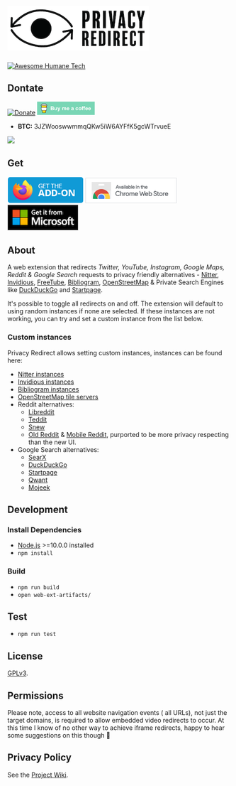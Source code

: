 # ![privacy-redirect](src/assets/images/logo-small.png)

[![Awesome Humane Tech](https://raw.githubusercontent.com/humanetech-community/awesome-humane-tech/main/humane-tech-badge.svg?sanitize=true)](https://github.com/humanetech-community/awesome-humane-tech)

## Dontate

[![Donate](https://liberapay.com/assets/widgets/donate.svg)](https://liberapay.com/SimonBrazell/donate) [![Buy me a coffee](src/assets/images/buy-me-a-coffee.png)](https://www.buymeacoffee.com/SimonBrazell)

- **BTC:** 3JZWooswwmmqQKw5iW6AYFfK5gcWTrvueE

<img src="https://img.shields.io/liberapay/receives/SimonBrazell.svg?logo=liberapay">

## Get

[![Firefox Add-on](src/assets/images/badge-amo.png)](https://addons.mozilla.org/en-US/firefox/addon/privacy-redirect/)
[![Chrome Extension](src/assets/images/badge-chrome.png)](https://chrome.google.com/webstore/detail/privacy-redirect/pmcmeagblkinmogikoikkdjiligflglb)
[![Edge Extension](src/assets/images/badge-ms.png)](https://microsoftedge.microsoft.com/addons/detail/privacy-redirect/elnabkhcgpajchapppkhiaifkgikgihj)

## About

A web extension that redirects _Twitter, YouTube, Instagram, Google Maps, Reddit & Google Search_ requests to privacy friendly alternatives - [Nitter](https://github.com/zedeus/nitter), [Invidious](https://github.com/iv-org/invidious), [FreeTube](https://github.com/FreeTubeApp/FreeTube), [Bibliogram](https://sr.ht/~cadence/bibliogram/), [OpenStreetMap](https://www.openstreetmap.org/) & Private Search Engines like [DuckDuckGo](https://duckduckgo.com) and [Startpage](https://startpage.com).

It's possible to toggle all redirects on and off. The extension will default to using random instances if none are selected. If these instances are not working, you can try and set a custom instance from the list below.

### Custom instances

Privacy Redirect allows setting custom instances, instances can be found here:

- [Nitter instances](https://github.com/zedeus/nitter/wiki/Instances)
- [Invidious instances](https://github.com/iv-org/invidious/wiki/Invidious-Instances)
- [Bibliogram instances](https://git.sr.ht/~cadence/bibliogram-docs/tree/master/docs/Instances.md)
- [OpenStreetMap tile servers](https://wiki.openstreetmap.org/wiki/Tile_servers)
- Reddit alternatives:
  - [Libreddit](https://github.com/spikecodes/libreddit#instances)
  - [Teddit](https://codeberg.org/teddit/teddit#instances)
  - [Snew](https://github.com/snew/snew)
  - [Old Reddit](https://old.reddit.com) & [Mobile Reddit](https://i.reddit.com), purported to be more privacy respecting than the new UI.
- Google Search alternatives:
  - [SearX](https://searx.github.io/searx/)
  - [DuckDuckGo](https://duckduckgo.com)
  - [Startpage](https://startpage.com)
  - [Qwant](https://www.qwant.com)
  - [Mojeek](https://www.mojeek.com)

## Development

### Install Dependencies

- [Node.js](https://nodejs.org/) >=10.0.0 installed
- `npm install`

### Build

- `npm run build`
- `open web-ext-artifacts/`

## Test

- `npm run test`

## License

[GPLv3](LICENSE.txt).

## Permissions

Please note, access to all website navigation events ( all URLs), not just the target domains, is required to allow embedded video redirects to occur. At this time I know of no other way to achieve iframe redirects, happy to hear some suggestions on this though 🙂

## Privacy Policy

See the [Project Wiki](https://github.com/SimonBrazell/privacy-redirect/wiki/Privacy-Policy).
